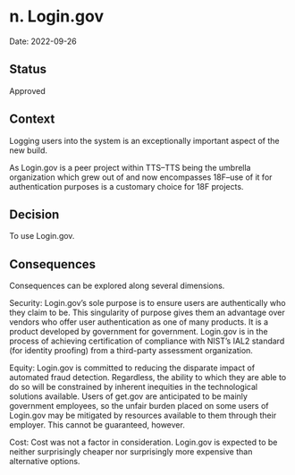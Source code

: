# n. Login.gov

Date: 2022-09-26

## Status

Approved

## Context

Logging users into the system is an exceptionally important aspect of the new build.

As Login.gov is a peer project within TTS–TTS being the umbrella organization which grew out of and now encompasses 18F–use of it for authentication purposes is a customary choice for 18F projects. 

## Decision

To use Login.gov.

## Consequences

Consequences can be explored along several dimensions.

Security: Login.gov’s sole purpose is to ensure users are authentically who they claim to be. This singularity of purpose gives them an advantage over vendors who offer user authentication as one of many products. It is a product developed by government for government. Login.gov is in the process of achieving certification of compliance with NIST’s IAL2 standard (for identity proofing) from a third-party assessment organization.

Equity: Login.gov is committed to reducing the disparate impact of automated fraud detection. Regardless, the ability to which they are able to do so will be constrained by inherent inequities in the technological solutions available. Users of get.gov are anticipated to be mainly government employees, so the unfair burden placed on some users of Login.gov may be mitigated by resources available to them through their employer. This cannot be guaranteed, however.

Cost: Cost was not a factor in consideration. Login.gov is expected to be neither surprisingly cheaper nor surprisingly more expensive than alternative options.
